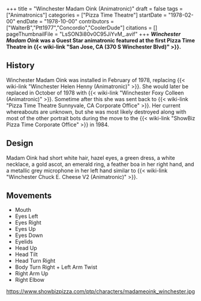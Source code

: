+++
title = "Winchester Madam Oink (Animatronic)"
draft = false
tags = ["Animatronics"]
categories = ["Pizza Time Theatre"]
startDate = "1978-02-00"
endDate = "1978-10-00"
contributors = ["WalterB","Ptt1977","Concordio","CoolerDude"]
citations = []
pageThumbnailFile = "LsSON3i80v0C95JiYvM_.avif"
+++
***Winchester Madam Oink* was a Guest Star animatronic featured at the first Pizza Time Theatre in {{< wiki-link "San Jose, CA (370 S Winchester Blvd)" >}}.**

## History

Winchester Madam Oink was installed in February of 1978, replacing {{< wiki-link "Winchester Helen Henny (Animatronic)" >}}. She would later be replaced in October of 1978 with {{< wiki-link "Winchester Foxy Colleen (Animatronic)" >}}. Sometime after this she was sent back to {{< wiki-link "Pizza Time Theatre Sunnyvale, CA Corporate Office" >}}. Her current whereabouts are unknown, but she was most likely destroyed along with most of the other portrait bots during the move to the {{< wiki-link "ShowBiz Pizza Time Corporate Office" >}} in 1984.

## Design

Madam Oink had short white hair, hazel eyes, a green dress, a white necklace, a gold ascot, an emerald ring, a feather boa in her right hand, and a metallic grey microphone in her left hand similar to {{< wiki-link "Winchester Chuck E. Cheese V2 (Animatronic)" >}}.

## Movements

- Mouth
- Eyes Left
- Eyes Right
- Eyes Up
- Eyes Down
- Eyelids
- Head Up
- Head Tilt
- Head Turn Right
- Body Turn Right + Left Arm Twist
- Right Arm Up
- Right Elbow

https://www.showbizpizza.com/ptp/characters/madameoink_winchester.jpg
